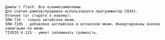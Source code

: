 <code>
Дампы с flash. Все взаимозаменяемы.
Для слития дампов/прошивки использовался программатор CH341.
Отличия (от старого к новому):
SRW-710 - только китайское меню.
SRW-710S - добавлено английское и испанское меню. Инвертированы кнопки навигации по меню.
TIVDIO V-115 - умеет запоминать громкость.
</code>
